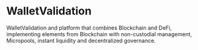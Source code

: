 # WalletValidation
 WalletValidation and platform that combines Blockchain and DeFi, implementing elements from Blockchain with non-custodial management, Micropools, instant liquidity and decentralized governance.
